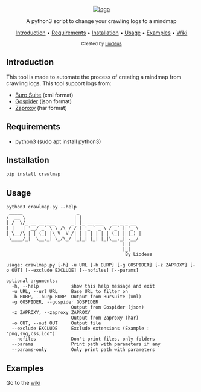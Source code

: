 <p align="center">
<a href="https://github.com/Liodeus/Crawlmap"><img src="https://i.ibb.co/N12TkGN/logo-crawlmap.png" alt="logo" border="0"></a>
<p align="center">A python3 script to change your crawling logs to a mindmap

<p align="center">
  <a href="#introduction">Introduction</a>
 • <a href="#requirements">Requirements</a>
 • <a href="#installation">Installation</a>
 • <a href="#usage">Usage</a>
 • <a href="#examples">Examples</a>
 • <a href="https://github.com/Liodeus/Crawlmap/wiki">Wiki</a>
</p>

<div align="center">
  <sub>Created by
  <a href="https://liodeus.github.io/">Liodeus</a>
</div>


## Introduction

This tool is made to automate the process of creating a mindmap from crawling logs. This tool support logs from:
- [Burp Suite](https://portswigger.net/burp) (xml format)
- [Gospider](https://github.com/jaeles-project/gospider) (json format)
- [Zaproxy](https://www.zaproxy.org/) (har format)

## Requirements

- python3 (sudo apt install python3)

## Installation

```bash
pip install crawlmap
```

## Usage

```
python3 crawlmap.py --help
 _____                    _                       
/  __ \                  | |                      
| /  \/_ __ __ ___      _| |_ __ ___   __ _ _ __  
| |   | '__/ _` \ \ /\ / / | '_ ` _ \ / _` | '_ \ 
| \__/\ | | (_| |\ V  V /| | | | | | | (_| | |_) |
 \____/_|  \__,_| \_/\_/ |_|_| |_| |_|\__,_| .__/ 
                                           | |    
                                           |_|
                                            By Liodeus
  
usage: crawlmap.py [-h] -u URL [-b BURP] [-g GOSPIDER] [-z ZAPROXY] [-o OUT] [--exclude EXCLUDE] [--nofiles] [--params]

optional arguments:
  -h, --help            show this help message and exit
  -u URL, --url URL     Base URL to filter on
  -b BURP, --burp BURP  Output from BurSuite (xml)
  -g GOSPIDER, --gospider GOSPIDER
                        Output from Gospider (json)
  -z ZAPROXY, --zaproxy ZAPROXY
                        Output from Zaproxy (har)
  -o OUT, --out OUT     Output file
  --exclude EXCLUDE     Exclude extensions (Example : "png,svg,css,ico")
  --nofiles             Don't print files, only folders
  --params              Print path with parameters if any
  --params-only         Only print path with parameters
```

## Examples

Go to the [wiki](https://github.com/Liodeus/Crawlmap/wiki)
